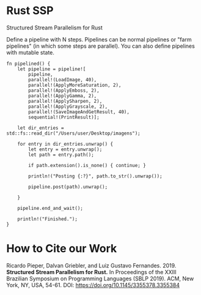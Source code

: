 # Rust SSP #

Structured Stream Parallelism for Rust

Define a pipeline with N steps. Pipelines can be normal pipelines or "farm pipelines" (in which some steps are parallel).
You can also define pipelines with mutable state.

    fn pipelined() {
        let pipeline = pipeline![
            pipeline,
            parallel!(LoadImage, 40),
            parallel!(ApplyMoreSaturation, 2),
            parallel!(ApplyEmboss, 2),
            parallel!(ApplyGamma, 2),
            parallel!(ApplySharpen, 2),
            parallel!(ApplyGrayscale, 2),
            parallel!(SaveImageAndGetResult, 40),
            sequential!(PrintResult)];

        let dir_entries = std::fs::read_dir("/Users/user/Desktop/imagens");

        for entry in dir_entries.unwrap() {
            let entry = entry.unwrap();
            let path = entry.path();

            if path.extension().is_none() { continue; }

            println!("Posting {:?}", path.to_str().unwrap());

            pipeline.post(path).unwrap();
            
        }

        pipeline.end_and_wait();

        println!("Finished.");
    }


# How to Cite our Work
	
Ricardo Pieper, Dalvan Griebler, and Luiz Gustavo Fernandes. 2019. **Structured Stream Parallelism for Rust.** In Proceedings of the XXIII Brazilian Symposium on Programming Languages (SBLP 2019). ACM, New York, NY, USA, 54-61. DOI: https://doi.org/10.1145/3355378.3355384 